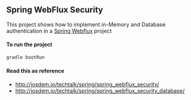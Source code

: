 Spring WebFlux Security
----------------------------

This project shows how to implement in-Memory and Database authentication in a [Spring Webflux](https://docs.spring.io/spring-framework/docs/current/reference/html/web-reactive.html) project


#### To run the project

```bash
gradle bootRun
```

#### Read this as reference

* http://josdem.io/techtalk/spring/spring_webflux_security/
* http://josdem.io/techtalk/spring/spring_webflux_security_database/

